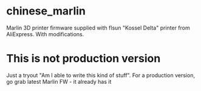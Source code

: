 # chinese_marlin
Marlin 3D printer firmware supplied with flsun "Kossel Delta" printer from AliExpress. With modifications.

# This is not production version
Just a tryout "Am I able to write this kind of stuff". For a production version, go grab latest Marlin FW - it already has it

